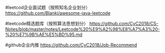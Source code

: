 #leetcod企业面试题（按照知名企业划分）
https://github.com/Blankj/awesome-java-leetcode

#leetcode精选题库（按照算法思想划分）
https://github.com/CyC2018/CS-Notes/blob/master/notes/Leetcode%20%E9%A2%98%E8%A7%A3%20-%20%E7%9B%AE%E5%BD%95.md

#github企业内推
https://github.com/CyC2018/Job-Recommend
